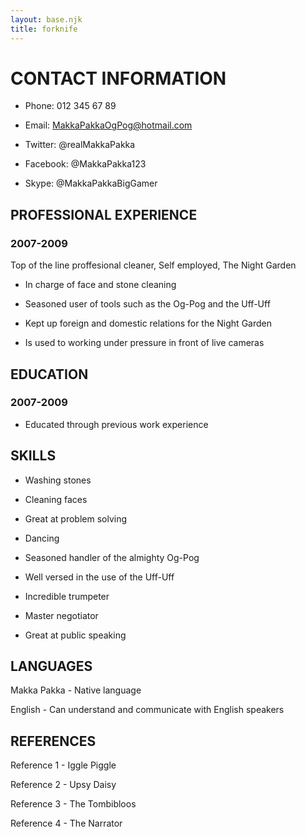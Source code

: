 ```yaml
---
layout: base.njk
title: forknife
---
```


# CONTACT INFORMATION
- Phone: 012 345 67 89

- Email: MakkaPakkaOgPog@hotmail.com

- Twitter: @realMakkaPakka

- Facebook: @MakkaPakka123

- Skype: @MakkaPakkaBigGamer

## PROFESSIONAL EXPERIENCE
### 2007-2009
Top of the line proffesional cleaner, Self employed, The Night Garden
- In charge of face and stone cleaning

- Seasoned user of tools such as the Og-Pog and the Uff-Uff

- Kept up foreign and domestic relations for the Night Garden

- Is used to working under pressure in front of live cameras

## EDUCATION
### 2007-2009
- Educated through previous work experience

## SKILLS
- Washing stones

- Cleaning faces

- Great at problem solving

- Dancing

- Seasoned handler of the almighty Og-Pog

- Well versed in the use of the Uff-Uff

- Incredible trumpeter

- Master negotiator

- Great at public speaking

## LANGUAGES
Makka Pakka - Native language

English - Can understand and communicate with English speakers

## REFERENCES
Reference 1 - Iggle Piggle

Reference 2 - Upsy Daisy

Reference 3 - The Tombibloos

Reference 4 - The Narrator
